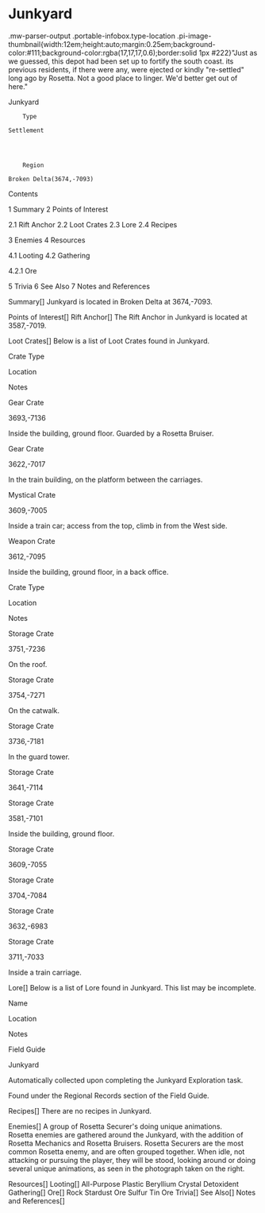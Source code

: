 # Junkyard

.mw-parser-output .portable-infobox.type-location .pi-image-thumbnail{width:12em;height:auto;margin:0.25em;background-color:#111;background-color:rgba(17,17,17,0.6);border:solid 1px #222}"Just as we guessed, this depot had been set up to fortify the south coast. its previous residents, if there were any, were ejected or kindly "re-settled" long ago by Rosetta.  Not a good place to linger. We'd better get out of here."

Junkyard


	
		
		
	
	


	

	
		Type
	
	Settlement



	
		Region
	
	Broken Delta(3674,-7093)




Contents

1 Summary
2 Points of Interest

2.1 Rift Anchor
2.2 Loot Crates
2.3 Lore
2.4 Recipes


3 Enemies
4 Resources

4.1 Looting
4.2 Gathering

4.2.1 Ore




5 Trivia
6 See Also
7 Notes and References



Summary[]
Junkyard is located in Broken Delta at 3674,-7093.

Points of Interest[]
Rift Anchor[]
The Rift Anchor in Junkyard is located at 3587,-7019.

Loot Crates[]
Below is a list of Loot Crates found in Junkyard.



Crate Type

Location

Notes


Gear Crate

3693,-7136

Inside the building, ground floor. Guarded by a Rosetta Bruiser.


Gear Crate

3622,-7017

In the train building, on the platform between the carriages.


Mystical Crate

3609,-7005

Inside a train car; access from the top, climb in from the West side.


Weapon Crate

3612,-7095

Inside the building, ground floor, in a back office.






Crate Type

Location

Notes


Storage Crate

3751,-7236

On the roof.


Storage Crate

3754,-7271

On the catwalk.


Storage Crate

3736,-7181

In the guard tower.


Storage Crate

3641,-7114




Storage Crate

3581,-7101

Inside the building, ground floor.


Storage Crate

3609,-7055




Storage Crate

3704,-7084




Storage Crate

3632,-6983




Storage Crate

3711,-7033

Inside a train carriage.


Lore[]
Below is a list of Lore found in Junkyard. This list may be incomplete.



Name

Location

Notes

Field Guide


Junkyard



Automatically collected upon completing the Junkyard Exploration task.

Found under the Regional Records section of the Field Guide.


Recipes[]
There are no recipes in Junkyard.

Enemies[]
 	 	 	 		 			 		 		 		 			A group of Rosetta Securer's doing unique animations. 		 	 
Rosetta enemies are gathered around the Junkyard, with the addition of Rosetta Mechanics and Rosetta Bruisers. Rosetta Securers are the most common Rosetta enemy, and are often grouped together. When idle, not attacking or pursuing the player, they will be stood, looking around or doing several unique animations, as seen in the photograph taken on the right.

Resources[]
Looting[]
All-Purpose Plastic
Beryllium Crystal
Detoxident
Gathering[]
Ore[]
Rock
Stardust Ore
Sulfur
Tin Ore
Trivia[]
See Also[]
Notes and References[]
